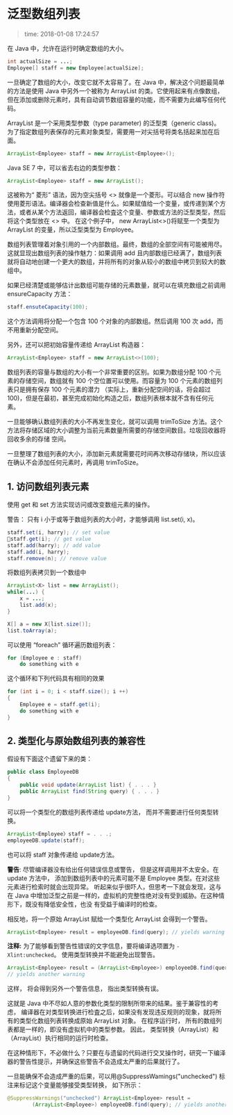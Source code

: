 # 泛型数组列表
>time: 2018-01-08 17:24:57

在 Java 中，允许在运行时确定数组的大小。
```java
int actualSize = ...;
Employee[] staff = new Employee[actualSize];
```

 一旦确定了数组的大小，改变它就不太容易了。在 Java 中，解决这个问题最简单的方法是使用 Java 中另外一个被称为 ArrayList 的类。它使用起来有点像数组，但在添加或删除元素时，具有自动调节数组容量的功能，而不需要为此编写任何代码。

ArrayList 是一个采用类型参数（type parameter) 的泛型类（generic class)。 为了指定数组列表保存的元素对象类型，需要用一对尖括号将类名括起来加在后面。
```java
ArrayList<Employee> staff = new ArrayList<Employee>();
```
Java SE 7 中，可以省去右边的类型参数：
```java
ArrayList<Employee> staff = new ArrayList();
```
这被称为“ 菱形” 语法，因为空尖括号 <> 就像是一个菱形。可以结合 new 操作符使用菱形语法。编译器会检查新值是什么。如果赋值给一个变量，或传递到某个方法，或者从某个方法返回，编译器会检査这个变量、参数或方法的泛型类型，然后将这个类型放在 <> 中。 在这个例子中， new ArrayList<>()将赋至一个类型为 ArrayList<Employee> 的变量，所以泛型类型为 Employee。

数组列表管理着对象引用的一个内部数组。最终，数组的全部空间有可能被用尽。这就显现出数组列表的操作魅力：如果调用 add 且内部数组已经满了，数组列表就将自动地创建一个更大的数组，并将所有的对象从较小的数组中拷贝到较大的数组中。

如果已经清楚或能够估计出数组可能存储的元素数量，就可以在填充数组之前调用 ensureCapacity 方法：
```java
staff.ensuteCapacity(100);
```
这个方法调用将分配一个包含 100 个对象的内部数组。然后调用 100 次 add，而不用重新分配空间。

另外，还可以把初始容量传递给 ArrayList 构造器：
```java
ArrayList<Employee> staff = new ArrayList<>(100);
```

数组列表的容量与数组的大小有一个非常重要的区别。如果为数组分配 100 个元素的存储空间，数组就有 100 个空位置可以使用。而容量为 100 个元素的数组列表只是拥有保存 100 个元素的潜力 （实际上，重新分配空间的话，将会超过100)，但是在最初，甚至完成初始化构造之后，数组列表根本就不含有任何元素。

一旦能够确认数组列表的大小不再发生变化，就可以调用 trimToSize 方法。这个方法将存储区域的大小调整为当前元素数量所需要的存储空间数目。垃圾回收器将回收多余的存储
空间。

一旦整理了数组列表的大小，添加新元素就需要花时间再次移动存储块，所以应该在确认不会添加任何元素时，再调用 trimToSize。

## 1. 访问数组列表元素

使用 get 和 set 方法实现访问或改变数组元素的操作。

警告： 只有 i 小于或等于数组列表的大小时，才能够调用 list.set(i, x)。
```java
staff.set(i, harry); // set value
staff.get(i); // get value
staff.add(harry); // add value
staff.add(i, harry);
staff.remove(n); // remove value
```

将数组列表拷贝到一个数组中
```java
ArrayList<X> list = new ArrayList();
while(...) {
    x = ...;
    list.add(x);
}

X[] a = new X[list.size()];
list.toArray(a);
```

可以使用 “foreach” 循环遍历数组列表：
```java
for (Employee e : staff)
    do something with e
```
这个循环和下列代码具有相同的效果
```java
for (int i = 0; i < staff.size(); i ++)
{
    Employee e = staff.get(i);
    do something with e
}
```

## 2. 类型化与原始数组列表的兼容性
假设有下面这个遗留下来的类：
```java
public class EmployeeDB
{
    public void update(ArrayList list) { . . . }
    public ArrayList find(String query) { . . . }
}
```
可以将一个类型化的数组列表传递给 update方法， 而并不需要进行任何类型转换。
```java
ArrayList<Employee〉staff = . . .;
employeeDB.update(staff);
```
也可以将 staff 对象传递给 update方法。

**警告**: 尽管编译器没有给出任何错误信息或警告， 但是这样调用并不太安全。在 update 方法中， 添加到数组列表中的元素可能不是 Employee 类型。在对这些元素进行检索时就会出现异常。 听起来似乎很吓人，但思考一下就会发现，这与在 Java 中增加泛型之前是一样的，虚拟机的完整性绝对没有受到威胁。在这种情形下，既没有降低安全性，也没
有受益于编译时的检查。

相反地，将一个原始 ArrayList 赋给一个类型化 ArrayList 会得到一个警告。
```java
ArrayList<Employee> result = employeeDB.find(query); // yields warning
```
**注释:** 为了能够看到警告性错误的文字信息，要将编译选项置为 `-Xlint:unchecked`。
使用类型转换并不能避免出现警告。
```java
ArrayList<Employee> result = (ArrayList<Employee>) employeeDB.find(query);
// yields another warning
```
这样， 将会得到另外一个警告信息， 指出类型转换有误。

这就是 Java 中不尽如人意的参数化类型的限制所带来的结果。鉴于兼容性的考虑， 编译器在对类型转换进行检査之后，如果没有发现违反规则的现象，就将所有的类型化数组列表转换成原始 ArrayList 对象。 在程序运行时， 所有的数组列表都是一样的，即没有虚拟机中的类型参数。 因此， 类型转换（ArrayList）和（ArrayList<Employee>）执行相同的运行时检查。

在这种情形下，不必做什么？只要在与遗留的代码进行交叉操作时，研究一下编泽器的警告性提示，并确保这些警告不会造成太严重的后果就行了。

一旦能确保不会造成严重的后果，可以用@SuppressWamings("unchecked") 标注来标记这个变量能够接受类型转换， 如下所示：

```java
@SuppressWarnings("unchecked") ArrayList<Employee> result = 
        (ArrayList<Employee>) employeeDB.find(query); // yields another warning
```

